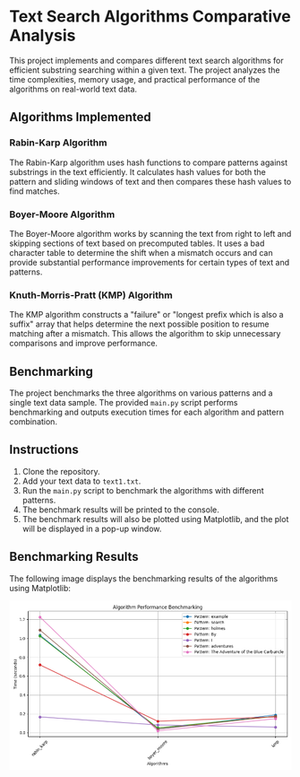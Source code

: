# Text Search Algorithms Comparative Analysis

This project implements and compares different text search algorithms for efficient substring searching within a given text. The project analyzes the time complexities, memory usage, and practical performance of the algorithms on real-world text data.

## Algorithms Implemented

### Rabin-Karp Algorithm

The Rabin-Karp algorithm uses hash functions to compare patterns against substrings in the text efficiently. It calculates hash values for both the pattern and sliding windows of text and then compares these hash values to find matches.

### Boyer-Moore Algorithm

The Boyer-Moore algorithm works by scanning the text from right to left and skipping sections of text based on precomputed tables. It uses a bad character table to determine the shift when a mismatch occurs and can provide substantial performance improvements for certain types of text and patterns.

### Knuth-Morris-Pratt (KMP) Algorithm

The KMP algorithm constructs a "failure" or "longest prefix which is also a suffix" array that helps determine the next possible position to resume matching after a mismatch. This allows the algorithm to skip unnecessary comparisons and improve performance.

## Benchmarking

The project benchmarks the three algorithms on various patterns and a single text data sample. The provided `main.py` script performs benchmarking and outputs execution times for each algorithm and pattern combination.

## Instructions

1. Clone the repository.
2. Add your text data to `text1.txt`.
3. Run the `main.py` script to benchmark the algorithms with different patterns.
4. The benchmark results will be printed to the console.
5. The benchmark results will also be plotted using Matplotlib, and the plot will be displayed in a pop-up window.

## Benchmarking Results

The following image displays the benchmarking results of the algorithms using Matplotlib:

![Benchmark Results](Figure_1.png)


